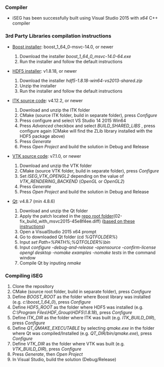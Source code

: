 ### Compiler

- iSEG has been successfully built using Visual Studio 2015 with *x64* C++ compiler

### 3rd Party Libraries compilation instructions

- [Boost installer](https://dl.bintray.com/boostorg/release/1.64.0/binaries): boost_1_64_0-msvc-14.0, or newer

  1. Download the installer _boost_1_64_0_msvc-14.0-64.exe_
  2. Run the installer and follow the default instructions

- [HDF5 installer](https://support.hdfgroup.org/ftp/HDF5/releases/hdf5-1.8/hdf5-1.8.18/bin/windows): v1.8.18, or newer

  1. Download the installer _hdf5-1.8.18-win64-vs2013-shared.zip_
  2. Unzip the installer
  3. Run the installer and follow the default instructions

- [ITK source code](https://sourceforge.net/projects/itk/files/itk/4.12/InsightToolkit-4.12.2.tar.gz/download): v4.12.2, or newer

  1. Download and unzip the ITK folder
  2. CMake (source ITK folder, build in separate folder), press _Configure_
  3. Press configure and select VS Studio 14 2015 Win64
  4. Press _Advanced_ checkbox and select _BUILD_SHARED_LIBS_ , press configure again (CMake will find the ZLib library installed with the HDF5 package above)
  5. Press _Generate_
  6. Press _Open Project_ and build the solution in Debug and Release

- [VTK source code](https://www.vtk.org/files/release/7.1/VTK-7.1.0.tar.gz): v7.1.0, or newer

  1. Download and unzip the VTK folder
  2. CMake (source VTK folder, build in separate folder), press _Configure_
  3. Set _ISEG_VTK_OPENGL2_ depending on the value of _VTK_RENDERING_BACKEND_ (_OpenGL_ or _OpenGL2_)
  4. Press _Generate_
  5. Press _Open Project_ and build the solution in Debug and Release

- [Qt](https://download.qt.io/official_releases/qt/4.8/4.8.7/qt-everywhere-opensource-src-4.8.7.tar.gz): v4.8.7 (min 4.8.6)

  1. Download and unzip the Qt folder
  2. Apply the patch located in the [repo root folder](Thirdparty/Qt/02-fix_build_with_msvc2015-45e8f4ee.diff)(02-fix_build_with_msvc2015-45e8f4ee.diff) ([based on these instructions](https://stackoverflow.com/questions/32848962/how-to-build-qt-4-8-6-with-visual-studio-2015-without-official-support))
  3. Open a VisualStudio 2015 x64 prompt
  4. Go to downloaded Qt folder (cd _%QTFOLDER%_)
  5. Input _set Path=%PATH%;%QTFOLDER%\bin_
  6. Input _configure -debug-and-release -opensource -confirm-license opengl desktop -nomake examples -nomake tests_ in the command window
  7. Compile Qt by inputing _nmake_

### Compiling iSEG

  1. Clone the repository
  2. CMake (source root folder, build in separate folder), press _Configure_
  3. Define _BOOST_ROOT_ as the folder where Boost library was installed (e.g. _c:\boost_1_64_0_), press _Configure_
  4. Define _HDF5_ROOT_ as the folder where HDF5 was installed (e.g. _C:\Program Files\HDF_Group\HDF5\1.8.18_), press _Configure_
  5. Define _ITK_DIR_ as the folder where ITK was built (e.g. _ITK_BUILD_DIR_), press _Configure_
  6. Define _QT_QMAKE_EXECUTABLE_ by selecting _qmake.exe_ in the folder where Qt was compiled/Installed (e.g. _QT_DIR/bin/qmake.exe_), press _Configure_
  7. Define _VTK_DIR_ as the folder where VTK was built (e.g. _VTK_BUILD_DIR_), press _Configure_
  8. Press _Generate_, then _Open Project_
  9. In Visual Studio, build the solution (Debug/Release)
